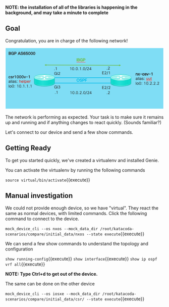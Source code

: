 **NOTE: the installation of all of the libraries is happening in the
background, and may take a minute to complete**

## Goal

Congratulation, you are in charge of the following network!

![Topology](https://raw.githubusercontent.com/jeaubin/katacoda-scenarios/master/compare/topology.png)

The network is performing as expected. Your task is to make sure it remains up
and running and if anything changes to react quickly. (Sounds familiar?)

Let's connect to our device and send a few show commands.

## Getting Ready

To get you started quickly, we've created a virtualenv and installed Genie.

You can activate the virtualenv by running the following commands

`source virtual/bin/activate`{{execute}}


## Manual investigation

We could not provide enough device, so we have "virtual". They react the same
as normal devices, with limited commands. Click the following command to
connect to the device.

`mock_device_cli --os nxos --mock_data_dir /root/katacoda-scenarios/compare/initial_data/nxos --state execute`{{execute}}

We can send a few show commands to understand the topology and configuration

`show running-config`{{execute}}
`show interface`{{execute}}
`show ip ospf vrf all`{{execute}}

**NOTE: Type Ctrl+d to get out of the device.**

The same can be done on the other device

`mock_device_cli --os iosxe --mock_data_dir /root/katacoda-scenarios/compare/initial_data/csr/ --state execute`{{execute}}


